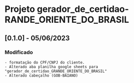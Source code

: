 Projeto gerador_de_certidao-RANDE_ORIENTE_DO_BRASIL
===================================================

## [0.1.0] - 05/06/2023
### Modificado
    - formatação do CPF/CNPJ do cliente.
    - Alterado aba planilha google sheets para "gerador_de_certidao_GRANDE_ORIENTE_DO_BRASIL"
    - Alterado cabeçalho (GOB-BAIANO)